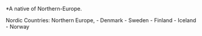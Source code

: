 *A native of Northern-Europe.

Nordic Countries: Northern Europe,
	- Denmark
	- Sweden
	- Finland 
	- Iceland 
	- Norway